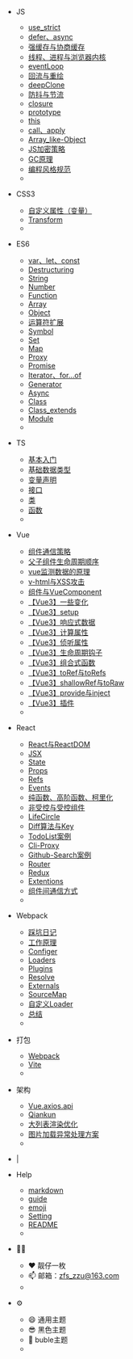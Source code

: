 <!-- 顶部栏配置文件  -->

* JS
    * [use_strict](/JS/use_strict)
    * [defer、async](/JS/defer、async)
    * [强缓存与协商缓存](/JS/强缓存与协商缓存)
    * [线程、进程与浏览器内核](/JS/browserCore)
    * [eventLoop](/JS/eventLoop)
    * [回流与重绘](/JS/reflow、repaint.md)
    * [deepClone](/JS/deepClone)
    * [防抖与节流](/JS/防抖与节流)
    * [closure](/JS/closure)
    * [prototype](/JS/prototype)
    * [this](/JS/this)
    * [call、apply](/JS/call、apply)
    * [Array_like-Object](/JS/Array_like-Object)
    * [JS加密策略](/Frame/encrypt)
    * [GC原理](/JS/GC)
    * [编程风格规范](/JS/编程风格规范)
    * []()

* CSS3
    * [自定义属性（变量）](/CSS3/custom_properties)
    * [Transform](/CSS3/transform)
    * []()

* ES6
    * [var、let、const](/ES6/var、let、const)
    * [Destructuring](/ES6/Destructuring)
    * [String](/ES6/String)
    * [Number](/ES6/Number)
    * [Function](/ES6/Function)
    * [Array](/ES6/Array)
    * [Object](/ES6/Object)
    * [运算符扩展](/ES6/Operator)
    * [Symbol](/ES6/Symbol)
    * [Set](/ES6/Set)
    * [Map](/ES6/Map)
    * [Proxy](/ES6/Proxy)
    * [Promise](/ES6/Promise)
    * [Iterator、for...of](/ES6/Iterator)
    * [Generator](/ES6/Generator)
    * [Async](/ES6/Async)
    * [Class](/ES6/Class)
    * [Class_extends](/ES6/Class_extends)
    * [Module](/ES6/Module)
    * []()

* TS
    * [基本入门](/TS/quickstart)
    * [基础数据类型](/TS/dataTypes)
    * [变量声明](/TS/declareVars)
    * [接口](/TS/interface)
    * [类](/TS/class)
    * [函数](/TS/function)
    * []()

* Vue
    * [组件通信策略](/Vue/组件通信策略.md)
    * [父子组件生命周期顺序](/Vue/lifeCircleOrder.md)
    * [vue监测数据的原理](/Vue/Observer.md)
    * [v-html与XSS攻击](/Vue/vHtml_XSS.md)
    * [组件与VueComponent](/Vue/Vue_VueComponent.md)
    * [【Vue3】一些变化](/Vue/Vue3/Vue3的变化.md)
    * [【Vue3】setup](/Vue/Vue3/setup.md)
    * [【Vue3】响应式数据](/Vue/Vue3/响应式数据.md)
    * [【Vue3】计算属性](/Vue/Vue3/计算属性.md)
    * [【Vue3】侦听属性](/Vue/Vue3/侦听属性.md)
    * [【Vue3】生命周期钩子](/Vue/Vue3/生命周期钩子.md)
    * [【Vue3】组合式函数](/Vue/Vue3/组合式函数.md)
    * [【Vue3】toRef与toRefs](/Vue/Vue3/toRef与toRefs.md)
    * [【Vue3】shallowRef与toRaw](/Vue/Vue3/shallowRef与toRaw.md)
    * [【Vue3】provide与inject](/Vue/Vue3/provide与inject.md)
    * [【Vue3】插件](/Vue/Vue3/插件.md)
    * []()
  
* React
    * [React与ReactDOM](React/React&ReactDOM.md)
    * [JSX](React/JSX.md)
    * [State](React/State.md)
    * [Props](React/Props.md)
    * [Refs](React/Refs.md)
    * [Events](React/Events.md)
    * [纯函数、高阶函数、柯里化](React/Keli.md)
    * [非受控与受控组件](React/CtrlComponent.md)
    * [LifeCircle](React/lifeCircle.md)
    * [Diff算法与Key](React/Diff_Key.md)
    * [TodoList案例](React/TodoList.md)
    * [Cli-Proxy](React/Proxy.md)
    * [Github-Search案例](React/Search.md)
    * [Router](React/Router.md)
    * [Redux](React/Redux.md)
    * [Extentions](React/Extentions.md)
    * [组件间通信方式](React/组件间通信方式.md)
    * []()

* Webpack
    * [踩坑日记](/Webpack/StudyNotes)
    * [工作原理](/Webpack/Introduction)
    * [Configer](/Webpack/Configer)
    * [Loaders](/Webpack/Loaders)
    * [Plugins](/Webpack/Plugins)
    * [Resolve](/Webpack/Resolve)
    * [Externals](/Webpack/Externals)
    * [SourceMap](/Webpack/SourceMap)
    * [自定义Loader](/Webpack/SelfLoader)
    * [总结](/Webpack/总结)
    * []()

* 打包
    * [Webpack](/PackTool/Webpack)
    * [Vite](/PackTool/Vite)
    * []()

* 架构
    * [Vue.axios.api](/Frame/Vue.axios.api)
    * [Qiankun](/Frame/qiankun)
    * [大列表渲染优化](/Frame/bigTable)
    * [图片加载异常处理方案](/Frame/imageError)
    * []()

* |

* Help
    * [markdown](/Help/markdown.md)
    * [guide](/Help/guide.md)
    * [emoji](/Help/emoji.md)
    * [Setting](/Help/setting.md)
    * [README](/Help/README.md)
    * []()

* :male_detective:
    * :heart: 靓仔一枚 
    * :mailbox: 邮箱：zfs_zzu@163.com
    * []()

* :gear:
    * :smile: 通用主题 &emsp;
    * :sunglasses: 黑色主题 &emsp;
    * :fox_face: buble主题 &emsp;
    * []()
